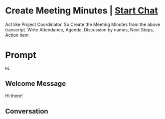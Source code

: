 

# Create Meeting Minutes | [Start Chat](https://gptcall.net/chat.html?data=%7B%22contact%22%3A%7B%22id%22%3A%22pC2x2P1bSwgxb71EgfawD%22%2C%22flow%22%3Atrue%7D%7D)
Act like Project Coordinator. So Create the Meeting Minutes from the above transcript. Write Attendance, Agenda, Discussion by names, Next Steps, Action Item

# Prompt

```
Hi
```

## Welcome Message
Hi there!

## Conversation




